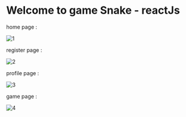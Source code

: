 # Welcome to game Snake - reactJs

home page :
                                               
![1](https://user-images.githubusercontent.com/59862302/174876020-ccbcce75-f75d-458d-a196-fac87aca538a.jpg)
                                            
register page :
                                               
![2](https://user-images.githubusercontent.com/59862302/174876079-9770a137-5adc-452e-92b9-2bb11ac642e7.jpg)

profile page :

![3](https://user-images.githubusercontent.com/59862302/174876213-f6866b4e-0efb-4702-a1de-41e5a952f86e.jpg)

game page :

![4](https://user-images.githubusercontent.com/59862302/174876275-35db0758-2651-4f69-802b-096b079e7b5e.jpg)


                                 


